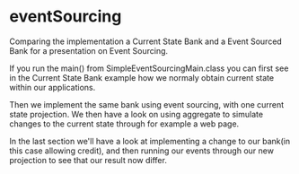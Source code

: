 eventSourcing
=============

Comparing the implementation a Current State Bank and a Event Sourced Bank for a presentation on Event Sourcing. 

If you run the main() from SimpleEventSourcingMain.class you can first see  in the Current State Bank example how we normaly obtain current state within our applications. 

Then we implement the same bank using event sourcing, with one current state projection. 
We then have a look on using aggregate to simulate changes to the current state through for example a web page. 

In the last section we'll have a look at implementing a change to our bank(in this case allowing credit), and then running our events through our new projection to see that our result now differ. 
